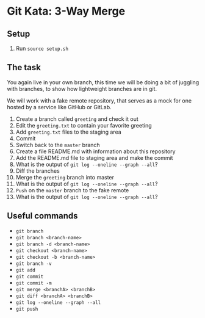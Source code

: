 # Git Kata: 3-Way Merge

## Setup

1. Run `source setup.sh`

## The task
You again live in your own branch, this time we will be doing a bit of juggling with branches, to show how lightweight branches are in git.

We will work with a fake remote repository, that serves as a mock for one hosted by a service like GitHub or GitLab.

1. Create a branch called `greeting` and check it out
2. Edit the `greeting.txt` to contain your favorite greeting
3. Add `greeting.txt` files to the staging area
4. Commit
5. Switch back to the `master` branch
6. Create a file README.md with information about this repository
7. Add the README.md file to staging area and make the commit
8. What is the output of `git log --oneline --graph --all`?
9. Diff the branches
10. Merge the `greeting` branch into master
11. What is the output of `git log --oneline --graph --all`?
12. `Push` on the `master` branch to the fake remote
13. What is the output of `git log --oneline --graph --all`?

## Useful commands
- `git branch`
- `git branch <branch-name>`
- `git branch -d <branch-name>`
- `git checkout <branch-name>`
- `git checkout -b <branch-name>`
- `git branch -v`
- `git add`
- `git commit`
- `git commit -m`
- `git merge <branchA> <branchB>`
- `git diff <branchA> <branchB>`
- `git log --oneline --graph --all`
- `git push`
